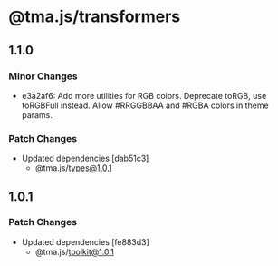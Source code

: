 # @tma.js/transformers

## 1.1.0

### Minor Changes

- e3a2af6: Add more utilities for RGB colors. Deprecate toRGB, use toRGBFull instead. Allow #RRGGBBAA and #RGBA colors in theme params.

### Patch Changes

- Updated dependencies [dab51c3]
  - @tma.js/types@1.0.1

## 1.0.1

### Patch Changes

- Updated dependencies [fe883d3]
  - @tma.js/toolkit@1.0.1
